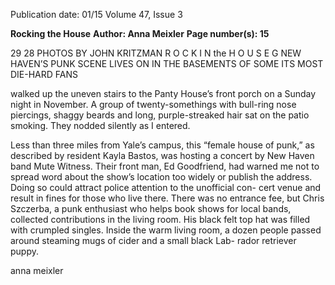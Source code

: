 Publication date: 01/15
Volume 47, Issue 3

**Rocking the House**
**Author: Anna Meixler**
**Page number(s): 15**

29
28
PHOTOS BY JOHN KRITZMAN 
R
O
C
K
I
N
the
H O
U
S
E
G
NEW HAVEN’S PUNK 
SCENE LIVES ON IN THE 
BASEMENTS OF SOME ITS 
MOST DIE-HARD FANS

walked up the uneven stairs to the Panty 
House’s front porch on a Sunday night in 
November. A group of twenty-somethings 
with bull-ring nose piercings, shaggy beards 
and long, purple-streaked hair sat on the patio 
smoking. They nodded silently as I entered. 

Less than three miles from Yale’s campus, 
this “female house of punk,” as described by 
resident Kayla Bastos, was hosting a concert 
by New Haven band Mute Witness. Their front 
man, Ed Goodfriend, had warned me not to 
spread word about the show’s location too 
widely or publish the address. Doing so could 
attract police attention to the unofficial con-
cert venue and result in fines for those who 
live there. There was no entrance fee, but Chris 
Szczerba, a punk enthusiast who helps book 
shows for local bands, collected contributions 
in the living room. His black felt top hat was 
filled with crumpled singles. Inside the warm 
living room, a dozen people passed around 
steaming mugs of cider and a small black Lab-
rador retriever puppy.

anna meixler